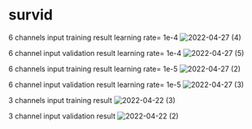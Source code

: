 # survid
6 channels input training result learning rate= 1e-4
![2022-04-27 (4)](https://user-images.githubusercontent.com/38833796/165527339-89791a0d-3e45-42c7-80fb-7dec4e62f7b8.png)

6 channel input validation result learning rate= 1e-4
![2022-04-27 (5)](https://user-images.githubusercontent.com/38833796/165527652-90bc3c4c-08b1-4b19-9dcc-ee5bb5860023.png)

6 channels input training result learning rate= 1e-5
![2022-04-27 (2)](https://user-images.githubusercontent.com/38833796/165523110-31e2b517-8fb9-4460-b05a-1e1a8e165746.png)

6 channel input validation result learning rate= 1e-5
![2022-04-27 (3)](https://user-images.githubusercontent.com/38833796/165523262-3f1256de-4858-4f53-8168-51b91f64fcf2.png)






3 channels input training result
![2022-04-22 (3)](https://user-images.githubusercontent.com/38833796/164741510-96b74857-3bda-48ef-a561-6dfbbe4e92b9.png)



3 channel input validation result
![2022-04-22 (2)](https://user-images.githubusercontent.com/38833796/164741307-901dbb95-1e66-4132-8bcf-02d229313250.png)





